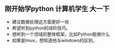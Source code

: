 ## 刚开始学python 计算机学生 大一下
- 建议数据处理这方面更好一些
- 希望听到python的进阶技巧。
- 想听到一个领域的整体框架，比如Python能做什么
- 如果是linux，想知道他与windows的区别。